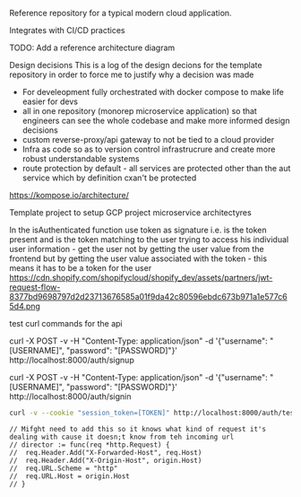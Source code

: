 Reference repository for a typical modern cloud application. 

Integrates with CI/CD practices

TODO: Add a reference architecture diagram

Design decisions
This is a log of the design decions for the template repository in order to force me to justify why a decision was made
- For develeopment fully orchestrated with docker compose to make life easier for devs
- all in one repository (monorep microservice application) so that engineers can see the whole codebase and make more informed design decisions
- custom reverse-proxy/api gateway to not be tied to a cloud provider
- Infra as code so as to version control infrastrucrure and create more robust understandable systems
- route protection by default - all services are protected other than the aut service which by definition cxan't be protected


<!-- TODO: Enable protected routes with the reverse proxy and auth service -->
<!-- TODO: Finish auth service -->

https://kompose.io/architecture/


Template project to setup GCP project microservice architectyres 

In the isAuthenticated function use token as signature i.e. is the token present and is the token matching to the user trying to access his individual user information - get the user not by getting the user value from the frontend but by getting the user value associated with the token - this means it has to be a token for the user
https://cdn.shopify.com/shopifycloud/shopify_dev/assets/partners/jwt-request-flow-8377bd9698797d2d23713676585a01f9da42c80596ebdc673b971a1e577c65d4.png


test curl commands for the api

curl -X POST -v -H "Content-Type: application/json" -d '{"username": "[USERNAME]", "password": "[PASSWORD]"}' http://localhost:8000/auth/signup


curl -X POST -v -H "Content-Type: application/json" -d '{"username": "[USERNAME]", "password": "[PASSWORD]"}' http://localhost:8000/auth/signin

```bash
curl -v --cookie "session_token=[TOKEN]" http://localhost:8000/auth/test
```

	// Mifght need to add this so it knows what kind of request it's dealing with cause it doesn;t know from teh incoming url
	// director := func(req *http.Request) {
	// 	req.Header.Add("X-Forwarded-Host", req.Host)
	// 	req.Header.Add("X-Origin-Host", origin.Host)
	// 	req.URL.Scheme = "http"
	// 	req.URL.Host = origin.Host
	// }
